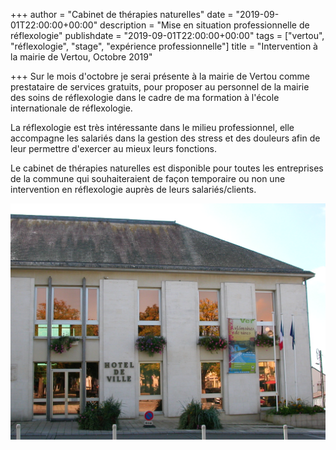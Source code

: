 +++
author = "Cabinet de thérapies naturelles"
date = "2019-09-01T22:00:00+00:00"
description = "Mise en situation professionnelle de réflexologie"
publishdate = "2019-09-01T22:00:00+00:00"
tags = ["vertou", "réflexologie", "stage", "expérience professionnelle"]
title = "Intervention à la mairie de Vertou, Octobre 2019"

+++
Sur le mois d'octobre je serai présente à la mairie de Vertou comme prestataire de services gratuits, pour proposer au personnel de la mairie des soins de réflexologie dans  le cadre de ma formation à l'école internationale de réflexologie.

La réflexologie est très intéressante dans le milieu professionnel, elle accompagne les salariés dans la gestion des stress et des douleurs afin de leur permettre d'exercer au mieux leurs fonctions.

Le cabinet de thérapies naturelles est disponible pour toutes les entreprises de la commune qui souhaiteraient de façon temporaire ou non une intervention en réflexologie auprès de leurs salariés/clients.

![](/Vertou_mairie.jpg)